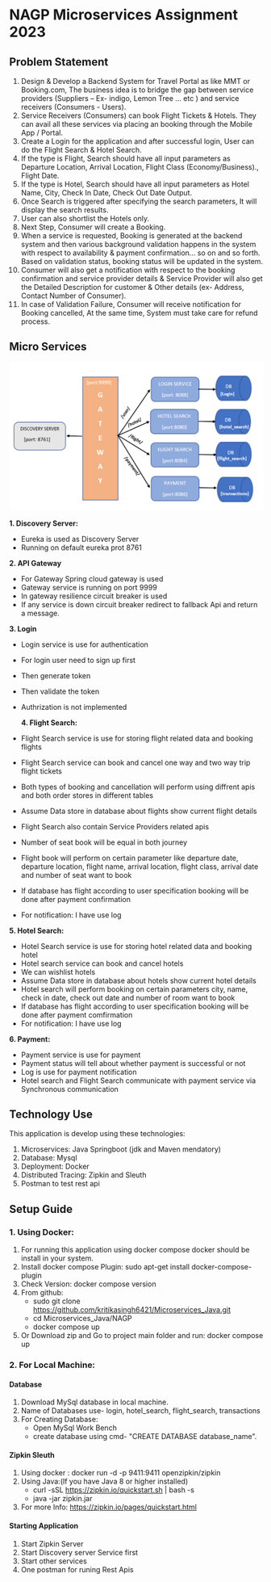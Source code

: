 # **NAGP Microservices Assignment 2023**

## **Problem Statement**

1. Design & Develop a Backend System for Travel Portal as like MMT or Booking.com, The business
   idea is to bridge the gap between service providers (Suppliers – Ex- indigo, Lemon Tree … etc ) and service receivers (Consumers - Users).
2. Service Receivers (Consumers) can book Flight Tickets & Hotels. They can avail all these
   services via placing an booking through the Mobile App / Portal.
3. Create a Login for the application and after successful login, User can do the Flight
   Search & Hotel Search.
4. If the type is Flight, Search should have all input parameters as Departure Location,
   Arrival Location, Flight Class (Economy/Business)., Flight Date.
5. If the type is Hotel, Search should have all input parameters as Hotel Name, City,
   Check In Date, Check Out Date Output.
6. Once Search is triggered after specifying the search parameters, It will display the
   search results.
7. User can also shortlist the Hotels only.
8. Next Step, Consumer will create a Booking.
9. When a service is requested, Booking is generated at the backend system and then various
   background validation happens in the system with respect to availability & payment
   confirmation… so on and so forth. Based on validation status, booking status will be
   updated in the system.
10. Consumer will also get a notification with respect to the booking confirmation and service
    provider details & Service Provider will also get the Detailed Description for customer &
    Other details (ex- Address, Contact Number of Consumer).
11. In case of Validation Failure, Consumer will receive notification for Booking cancelled, At
    the same time, System must take care for refund process.

## **Micro Services**

![MicroServices](Images/microservice.png)

**1. Discovery Server:**

- Eureka is used as Discovery Server
- Running on default eureka prot 8761

**2. API Gateway**

- For Gateway Spring cloud gateway is used
- Gateway service is running on port 9999
- In gateway resilience circuit breaker is used
- If any service is down circuit breaker redirect to fallback Api and return a message.

**3. Login**

- Login service is use for authentication
- For login user need to sign up first
- Then generate token
- Then validate the token
- Authrization is not implemented

  **4. Flight Search:**

- Flight Search service is use for storing flight related data and booking flights
- Flight Search service can book and cancel one way and two way trip flight tickets
- Both types of booking and cancellation will perform using diffrent apis and both order stores in different tables
- Assume Data store in database about flights show current flight details
- Flight Search also contain Service Providers related apis
- Number of seat book will be equal in both journey
- Flight book will perform on certain parameter like departure date, departure location, flight name, arrival location, flight class, arrival date and number of seat want to book
- If database has flight according to user specification booking will be done after payment confirmation
- For notification: I have use log

**5. Hotel Search:**

- Hotel Search service is use for storing hotel related data and booking hotel
- Hotel search service can book and cancel hotels
- We can wishlist hotels
- Assume Data store in database about hotels show current hotel details
- Hotel search will perform booking on certain parameters city, name, check in date, check out date and number of room want to book
- If database has flight according to user specification booking will be done after payment comfirmation
- For notification: I have use log

**6. Payment:**

- Payment service is use for payment
- Payment status will tell about whether payment is successful or not
- Log is use for payment notification
- Hotel search and Flight Search communicate with payment service via Synchronous communication

## Technology Use

This application is develop using these technologies:

1. Microservices: Java Springboot (jdk and Maven mendatory)
2. Database: Mysql
3. Deployment: Docker
4. Distributed Tracing: Zipkin and Sleuth
5. Postman to test rest api

## Setup Guide

### 1. Using Docker:

1. For running this application using docker compose docker should be install in your system.
2. Install docker compose Plugin: sudo apt-get install docker-compose-plugin
3. Check Version: docker compose version
4. From github:
   - sudo git clone https://github.com/kritikasingh6421/Microservices_Java.git
   - cd Microservices_Java/NAGP
   - docker compose up
5. Or Download zip and Go to project main folder and run: docker compose up

### 2. For Local Machine:

#### Database

1.  Download MySql database in local machine.
2.  Name of Databases use- login, hotel_search, flight_search, transactions
3.  For Creating Database:
    - Open MySql Work Bench
    - create database using cmd- "CREATE DATABASE database_name".

#### Zipkin Sleuth

1.  Using docker : docker run -d -p 9411:9411 openzipkin/zipkin
2.  Using Java:(If you have Java 8 or higher installed)
    - curl -sSL https://zipkin.io/quickstart.sh | bash -s
    - java -jar zipkin.jar
3.  For more Info: https://zipkin.io/pages/quickstart.html

#### Starting Application

1. Start Zipkin Server
2. Start Discovery server Service first
3. Start other services
4. One postman for runing Rest Apis
